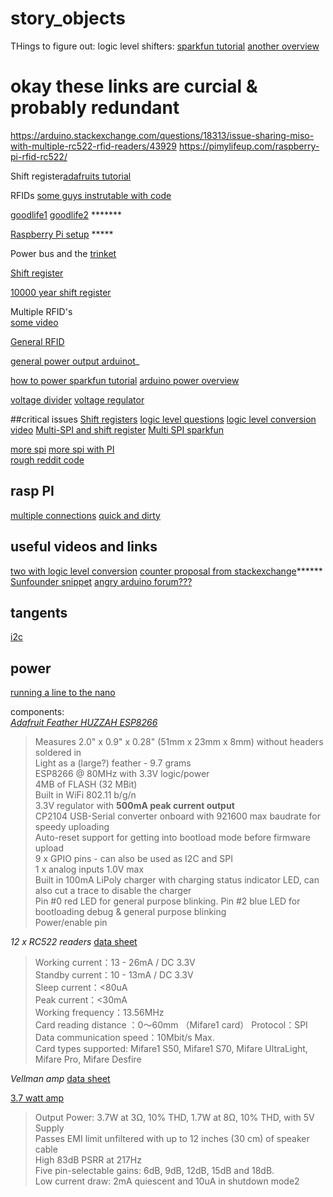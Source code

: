 # story_objects

THings to figure out: logic level shifters:
[sparkfun tutorial](https://learn.sparkfun.com/tutorials/bi-directional-logic-level-converter-hookup-guide)
[another overview](http://deloarts.com/en/hardware/logic-level-shifter/)

# okay these links are curcial & probably redundant
https://arduino.stackexchange.com/questions/18313/issue-sharing-miso-with-multiple-rc522-rfid-readers/43929
https://pimylifeup.com/raspberry-pi-rfid-rc522/

Shift register[adafruits tutorial](https://learn.adafruit.com/adafruit-arduino-lesson-4-eight-leds)

RFIDs
[some guys instrutable with code](http://www.instructables.com/id/Access-Control-Using-RFIDRC522-and-Atmega32-MCU/)

[goodlife1](http://www.goodliffe.org.uk/arduino/shift.php)
[goodlife2](http://www.goodliffe.org.uk/arduino/nfc_rfid_rc522.php) *******

[Raspberry Pi setup](https://pimylifeup.com/raspberry-pi-rfid-rc522/) *****

Power bus and the [trinket](https://forum.arduino.cc/index.php?topic=399562.0)

[Shift register](https://blog.adafruit.com/2016/07/25/use-shift-registers-to-create-more-inputs-in-your-next-arduino-project-arduinomonday/)

[10000 year shift register](https://www.youtube.com/watch?v=juoM7VhXQDM)

Multiple RFID's   
[some video](https://www.youtube.com/watch?v=HmGmFknAIqc)

[General RFID](http://deloarts.com/en/scripts/arduino/rfid/)

[general power output arduinot](http://www.electricrcaircraftguy.com/2014/02/arduino-power-current-and-voltage.html)_

[how to power sparkfun tutorial](https://learn.sparkfun.com/tutorials/how-to-power-a-project)
[arduino power overview](https://www.open-electronics.org/the-power-of-arduino-this-unknown/)


[voltage divider](https://www.youtube.com/watch?v=XxLKfAZrhbM)
[voltage regulator](https://www.youtube.com/watch?v=J66_8P043ko)

##critical issues 
[Shift registers](https://learn.sparkfun.com/tutorials/shift-registers)
[logic level questions](https://electronics.stackexchange.com/questions/332150/problem-with-arduino-pro-mini-and-rc522)
[logic level conversion video](https://www.youtube.com/watch?v=t-yuYasIKtY)
[Multi-SPI and shift register](http://forum.arduino.cc/index.php?topic=319375.0)
[Multi SPI sparkfun](https://learn.sparkfun.com/tutorials/serial-peripheral-interface-spi)

[more spi](https://learn.sparkfun.com/tutorials/serial-peripheral-interface-spi)
[more spi with PI](http://www.cupidcontrols.com/2013/12/turn-on-the-spi-lights-spi-output-shift-registers-and-leds/)  
[rough reddit code](https://www.reddit.com/r/arduino/comments/4s6yrj/running_multiple_rc522_rfid_readers/)


## rasp PI
[multiple connections](https://www.raspberrypi.org/forums/viewtopic.php?t=70756)
[quick and dirty](http://bsd.ee/~hadara/blog/?p=1017)

## useful videos and links
[two with logic level conversion](https://www.youtube.com/watch?v=HmGmFknAIqc)
[counter proposal from stackexchange](https://arduino.stackexchange.com/questions/18313/issue-sharing-miso-with-multiple-rc522-rfid-readers/43929)******  
[Sunfounder snippet](https://www.sunfounder.com/forum/multiple-sunfounder-rfid-rc522-readers-on-one-arduino-mega)
[angry arduino forum???](https://forum.arduino.cc/index.php?topic=428898.0)

## tangents
[i2c](https://www.youtube.com/watch?v=RPHP4fAisz8&t=1s)

## power 
[running a line to the nano](https://electronics.stackexchange.com/questions/60199/powering-arduino-nano-12volts)


components:  
*[Adafruit Feather HUZZAH ESP8266](https://www.adafruit.com/product/2821)*
>Measures 2.0" x 0.9" x 0.28" (51mm x 23mm x 8mm) without headers soldered in  
Light as a (large?) feather - 9.7 grams  
ESP8266 @ 80MHz with 3.3V logic/power  
4MB of FLASH (32 MBit)  
Built in WiFi 802.11 b/g/n  
3.3V regulator with __500mA peak current output__  
CP2104 USB-Serial converter onboard with 921600 max baudrate for speedy uploading  
Auto-reset support for getting into bootload mode before firmware upload  
9 x GPIO pins - can also be used as I2C and SPI  
1 x analog inputs 1.0V max  
Built in 100mA LiPoly charger with charging status indicator LED, can also cut a trace to disable the charger  
Pin #0 red LED for general purpose blinking. Pin #2 blue LED for bootloading debug & general purpose blinking  
Power/enable pin  

*12 x RC522 readers*
[data sheet](https://www.nxp.com/docs/en/data-sheet/MFRC522.pdf)
>Working current：13 - 26mA / DC 3.3V  
Standby current：10 - 13mA / DC 3.3V  
Sleep current：<80uA  
Peak current：<30mA  
Working frequency：13.56MHz  
Card reading distance ：0～60mm （Mifare1 card） 
Protocol：SPI  
Data communication speed：10Mbit/s Max.  
Card types supported: Mifare1  S50, Mifare1 S70, Mifare UltraLight, Mifare Pro, Mifare Desfire  

*Vellman amp*
[data sheet](https://www.velleman.eu/downloads/29/vma408_a4v01.pdf)

[3.7 watt amp](https://www.adafruit.com/product/987)
>Output Power: 3.7W at 3Ω, 10% THD, 1.7W at 8Ω, 10% THD, with 5V Supply  
Passes EMI limit unfiltered with up to 12 inches (30 cm) of speaker cable  
High 83dB PSRR at 217Hz  
Five pin-selectable gains: 6dB, 9dB, 12dB, 15dB and 18dB.  
Low current draw: 2mA quiescent and 10uA in shutdown mode2
